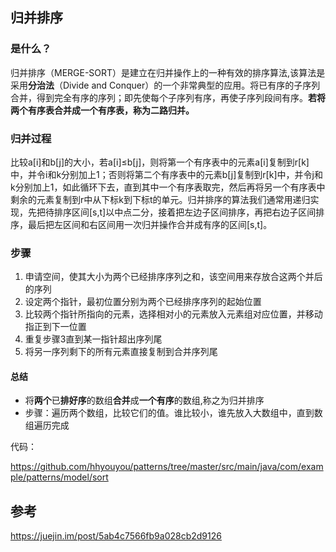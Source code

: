 ## 归并排序



### 是什么？

归并排序（MERGE-SORT）是建立在归并操作上的一种有效的排序算法,该算法是采用**分治法**（Divide and Conquer）的一个非常典型的应用。将已有序的子序列合并，得到完全有序的序列；即先使每个子序列有序，再使子序列段间有序。**若将两个有序表合并成一个有序表，称为二路归并。**



### 归并过程

比较a[i]和b[j]的大小，若a[i]≤b[j]，则将第一个有序表中的元素a[i]复制到r[k]中，并令i和k分别加上1；否则将第二个有序表中的元素b[j]复制到r[k]中，并令j和k分别加上1，如此循环下去，直到其中一个有序表取完，然后再将另一个有序表中剩余的元素复制到r中从下标k到下标t的单元。归并排序的算法我们通常用递归实现，先把待排序区间[s,t]以中点二分，接着把左边子区间排序，再把右边子区间排序，最后把左区间和右区间用一次归并操作合并成有序的区间[s,t]。

### 步骤

1. 申请空间，使其大小为两个已经排序序列之和，该空间用来存放合这两个并后的序列
2. 设定两个指针，最初位置分别为两个已经排序序列的起始位置
3. 比较两个指针所指向的元素，选择相对小的元素放入元素组对应位置，并移动指正到下一位置
4. 重复步骤3直到某一指针超出序列尾
5. 将另一序列剩下的所有元素直接复制到合并序列尾



#### 总结

* 将**两个**已**排好序**的数组**合并**成**一个有序**的数组,称之为归并排序
* 步骤：遍历两个数组，比较它们的值。谁比较小，谁先放入大数组中，直到数组遍历完成



代码：

https://github.com/hhyouyou/patterns/tree/master/src/main/java/com/example/patterns/model/sort



## 参考

https://juejin.im/post/5ab4c7566fb9a028cb2d9126

